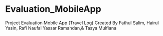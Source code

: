 # Evaluation_MobileApp
Project Evaluation Mobile App (Travel Log) Created By Fathul Salim, Hairul Yasin, Rafi Naufal Yassar Ramahdan,&amp; Tasya Mulfiana
